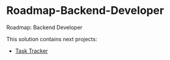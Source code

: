 # Roadmap-Backend-Developer
Roadmap: Backend Developer

This solution contains next projects:
- [Task Tracker](https://roadmap.sh/projects/task-tracker)
